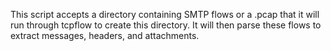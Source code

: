 This script accepts a directory containing SMTP flows or a .pcap that it will run through tcpflow to create this directory. It will then parse these flows to extract messages, headers, and attachments.

